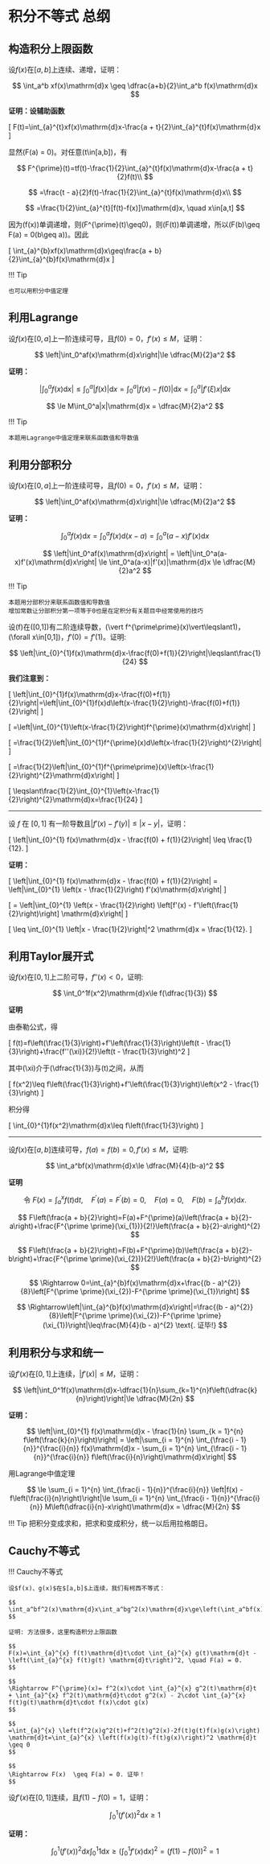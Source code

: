 # 积分不等式 总纲

## 构造积分上限函数

设$f(x)$在$[a,b]$上连续、递增，证明：

$$
\int_a^b xf(x)\mathrm{d}x \geq \dfrac{a+b}{2}\int_a^b f(x)\mathrm{d}x
$$


**证明：设辅助函数**

\[
F(t)=\int_{a}^{t}xf(x)\mathrm{d}x-\frac{a + t}{2}\int_{a}^{t}f(x)\mathrm{d}x
\]

显然\(F(a) = 0\)。对任意\(t\in[a,b]\)，有

$$
F^{\prime}(t)=tf(t)-\frac{1}{2}\int_{a}^{t}f(x)\mathrm{d}x-\frac{a + t}{2}f(t)\\
$$

$$
=\frac{t - a}{2}f(t)-\frac{1}{2}\int_{a}^{t}f(x)\mathrm{d}x\\
$$

$$
=\frac{1}{2}\int_{a}^{t}[f(t)-f(x)]\mathrm{d}x, \quad x\in[a,t]
$$

因为\(f(x)\)单调递增，则\(F^{\prime}(t)\geq0\)，则\(F(t)\)单调递增，所以\(F(b)\geq F(a) = 0(b\geq a)\)。因此

\[
\int_{a}^{b}xf(x)\mathrm{d}x\geq\frac{a + b}{2}\int_{a}^{b}f(x)\mathrm{d}x
\]

!!! Tip

    也可以用积分中值定理


## 利用Lagrange

设$f(x)$在$[0,a]$上一阶连续可导，且$f(0)=0$，$f'(x)\le M$，证明：

$$
\left|\int_0^af(x)\mathrm{d}x\right|\le \dfrac{M}{2}a^2
$$


**证明：**

$$
\left|\int_0^af(x)\mathrm{d}x\right|\le \int_0^a|f(x)|\mathrm{d}x = \int_0^a|f(x)-f(0)|\mathrm{d}x = \int_0^a|f'(\xi)x|\mathrm{d}x
$$

$$
\le M\int_0^a|x|\mathrm{d}x = \dfrac{M}{2}a^2
$$

!!! Tip

    本题用Lagrange中值定理来联系函数值和导数值


## 利用分部积分

设$f(x)$在$[0,a]$上一阶连续可导，且$f(0)=0$，$f'(x)\le M$，证明：

$$
\left|\int_0^af(x)\mathrm{d}x\right|\le \dfrac{M}{2}a^2
$$

**证明：**

$$
\int_0^af(x)\mathrm{d}x = \int_0^af(x)\mathrm{d}(x-a) = \int_0^a(a-x)f'(x)\mathrm{d}x
$$

$$
\left|\int_0^af(x)\mathrm{d}x\right| = \left|\int_0^a(a-x)f'(x)\mathrm{d}x\right| \le \int_0^a(a-x)|f'(x)|\mathrm{d}x \le \dfrac{M}{2}a^2
$$

!!! Tip

    本题用分部积分来联系函数值和导数值
    增加常数让分部积分第一项等于0也是在定积分有关题目中经常使用的技巧


设\(f\)在\([0,1]\)有二阶连续导数，\(\vert f^{\prime\prime}(x)\vert\leqslant1\)，\(\forall x\in[0,1]\)，$f'(0) = f'(1)$。证明:

$$
\left|\int_{0}^{1}f(x)\mathrm{d}x-\frac{f(0)+f(1)}{2}\right|\leqslant\frac{1}{24}
$$

**我们注意到：**

\[
\left|\int_{0}^{1}f(x)\mathrm{d}x-\frac{f(0)+f(1)}{2}\right|=\left|\int_{0}^{1}f(x)d\left(x-\frac{1}{2}\right)-\frac{f(0)+f(1)}{2}\right|
\]

\[
=\left|\int_{0}^{1}\left(x-\frac{1}{2}\right)f^{\prime}(x)\mathrm{d}x\right|
\]

\[
=\frac{1}{2}\left|\int_{0}^{1}f^{\prime}(x)d\left(x-\frac{1}{2}\right)^{2}\right|
\]

\[
=\frac{1}{2}\left|\int_{0}^{1}f^{\prime\prime}(x)\left(x-\frac{1}{2}\right)^{2}\mathrm{d}x\right|
\]

\[
\leqslant\frac{1}{2}\int_{0}^{1}\left(x-\frac{1}{2}\right)^{2}\mathrm{d}x=\frac{1}{24}
\]

---

设 $f$ 在 $[0,1]$ 有一阶导数且$|f'(x) - f'(y)| \leq |x - y|$，证明：

\[
\left|\int_{0}^{1} f(x)\mathrm{d}x - \frac{f(0) + f(1)}{2}\right| \leq \frac{1}{12}.
\]


**证明：**

\[
\left|\int_{0}^{1} f(x)\mathrm{d}x - \frac{f(0) + f(1)}{2}\right| = \left|\int_{0}^{1} \left(x - \frac{1}{2}\right) f'(x)\mathrm{d}x\right|
\]

\[
= \left|\int_{0}^{1} \left(x - \frac{1}{2}\right) \left[f'(x) - f'\left(\frac{1}{2}\right)\right] \mathrm{d}x\right|
\]

\[
\leq \int_{0}^{1} \left|x - \frac{1}{2}\right|^2 \mathrm{d}x = \frac{1}{12}.
\]

## 利用Taylor展开式

设$f(x)$在$[0,1]$上二阶可导，$f''(x)\lt 0$，证明:

$$
\int_0^1f(x^2)\mathrm{d}x\le f(\dfrac{1}{3})
$$

**证明**

由泰勒公式，得

\[
f(t)=f\left(\frac{1}{3}\right)+f'\left(\frac{1}{3}\right)\left(t - \frac{1}{3}\right)+\frac{f''(\xi)}{2!}\left(t - \frac{1}{3}\right)^2
\]

其中\(\xi\)介于\(\dfrac{1}{3}\)与\(t\)之间，从而

\[
f(x^2)\leq f\left(\frac{1}{3}\right)+f'\left(\frac{1}{3}\right)\left(x^2 - \frac{1}{3}\right)
\]

积分得

\[
\int_{0}^{1}f(x^2)\mathrm{d}x\leq f\left(\frac{1}{3}\right)
\]

---

设$f(x)$在$[a,b]$连续可导，$f(a) = f(b) = 0,f'(x)\le M$，证明:

$$
\int_a^bf(x)\mathrm{d}x\le \dfrac{M}{4}(b-a)^2
$$

**证明**

$$
\text{ 令 } F(x)=\int_{a}^{x}f(t)\mathrm{d}t, \quad F^{\prime}(a)=F^{\prime}(b)=0, \quad F(a)=0, \quad F(b)=\int_{a}^{b}f(x)\mathrm{d}x.
$$

$$
F\left(\frac{a + b}{2}\right)=F(a)+F^{\prime}(a)\left(\frac{a + b}{2}-a\right)+\frac{F^{\prime \prime}(\xi_{1})}{2!}\left(\frac{a + b}{2}-a\right)^{2}
$$

$$
F\left(\frac{a + b}{2}\right)=F(b)+F^{\prime}(b)\left(\frac{a + b}{2}-b\right)+\frac{F^{\prime \prime}(\xi_{2})}{2!}\left(\frac{a + b}{2}-b\right)^{2}
$$

$$
\Rightarrow 0=\int_{a}^{b}f(x)\mathrm{d}x+\frac{(b - a)^{2}}{8}\left[F^{\prime \prime}(\xi_{2})-F^{\prime \prime}(\xi_{1})\right]
$$

$$
\Rightarrow\left|\int_{a}^{b}f(x)\mathrm{d}x\right|=\frac{(b - a)^{2}}{8}\left|F^{\prime \prime}(\xi_{2})-F^{\prime \prime}(\xi_{1})\right|\leq\frac{M}{4}(b - a)^{2} \text{. 证毕!}
$$

## 利用积分与求和统一

设$f'(x)$在$[0,1]$上连续，$|f'(x)|\le M$，证明：

$$
\left|\int_0^1f(x)\mathrm{d}x-\dfrac{1}{n}\sum_{k=1}^{n}f\left(\dfrac{k}{n}\right)\right|\le \dfrac{M}{2n}
$$

**证明：**

$$
\left|\int_{0}^{1} f(x)\mathrm{d}x - \frac{1}{n} \sum_{k = 1}^{n} f\left(\frac{k}{n}\right)\right| = \left|\sum_{i = 1}^{n} \int_{\frac{i - 1}{n}}^{\frac{i}{n}} f(x)\mathrm{d}x - \sum_{i = 1}^{n} \int_{\frac{i - 1}{n}}^{\frac{i}{n}} f\left(\frac{i}{n}\right)\mathrm{d}x\right|
$$

用Lagrange中值定理

$$
\le \sum_{i = 1}^{n} \int_{\frac{i - 1}{n}}^{\frac{i}{n}} \left|f(x) - f\left(\frac{i}{n}\right)\right|\le \sum_{i = 1}^{n} \int_{\frac{i - 1}{n}}^{\frac{i}{n}} M\left(\dfrac{i}{n}-x\right)\mathrm{d}x = \dfrac{M}{2n}
$$

!!! Tip
    把积分变成求和，把求和变成积分，统一以后用拉格朗日。

<div STYLE="page-break-after: always;"></div>

## Cauchy不等式

!!! Cauchy不等式

    设$f(x)、g(x)$在$[a,b]$上连续，我们有柯西不等式：

    $$
    \int_a^bf^2(x)\mathrm{d}x\int_a^bg^2(x)\mathrm{d}x\ge\left(\int_a^bf(x)g(x)\mathrm{d}x\right)^2
    $$

    证明: 方法很多，这里构造积分上限函数

    $$
    F(x)=\int_{a}^{x} f(t)\mathrm{d}t\cdot \int_{a}^{x} g(t)\mathrm{d}t - \left(\int_{a}^{x} f(t)g(t) \mathrm{d}t\right)^2, \quad F(a) = 0.
    $$

    $$
    \Rightarrow F^{\prime}(x)= f^2(x)\cdot \int_{a}^{x} g^2(t)\mathrm{d}t + \int_{a}^{x} f^2(t)\mathrm{d}t\cdot g^2(x) - 2\cdot \int_{a}^{x} f(t)g(t)\mathrm{d}t\cdot f(x)\cdot g(x)
    $$

    $$
    =\int_{a}^{x} \left(f^2(x)g^2(t)+f^2(t)g^2(x)-2f(t)g(t)f(x)g(x)\right) \mathrm{d}t=\int_{a}^{x} \left(f(x)g(t)-f(t)g(x)\right)^2 \mathrm{d}t \geq 0
    $$

    $$
    \Rightarrow F(x)  \geq F(a) = 0. 证毕！
    $$


设$f'(x)$在$[0,1]$连续，且$f(1)-f(0)=1$，证明：

$$
\int_0^1(f'(x))^2\mathrm{d}x\ge 1
$$

**证明：**

$$
\int_0^1(f'(x))^2\mathrm{d}x\int_0^1 1\mathrm{d}x\ge\left(\int_0^1f'(x)\mathrm{d}x\right)^2 = (f(1)-f(0))^2 = 1
$$